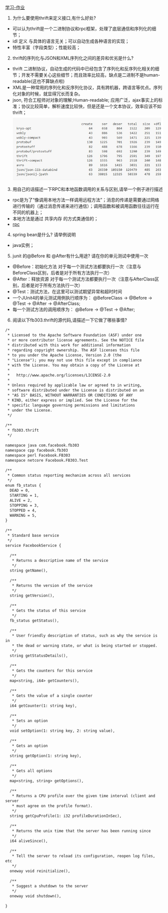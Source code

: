 [学习-作业](https://github.com/tracholar/ml-homework-cz)

1. 为什么要使用thrift来定义接口,有什么好处?
- 可以认为thrift是一个二进制协议和rpc框架，处理了底层通信和序列化的细节；
- idl 定义 与具体的语言无关；可以自动生成各种语言的实现；
- 特性丰富（字段类型）；性能较高；

2. thrift的序列化与JSON和XML序列化之间的差异和优劣是什么?
- thrift 二进制协议，自动生成的代码中已经包含了序列化和反序列化相关的细节；开发不需要关心这些细节；而且效率比较高，缺点是二进制不是human-readable(这也不算缺点啦)
- XML是一种常用的序列化和反序列化协议，具有跨机器，跨语言等优点。序列化对象的时候，就显得冗长而复杂。
- json, 符合工程师对对象的理解;Human-readable; 应用广泛，ajax事实上的标准；协议比较简单，解析速度比较快，但是还是一个文本协议，效率应该不如thrift；
![pp](server-demo/docs/serdser.jpg)

3. 用自己的话描述一下RPC和本地函数调用的关系与区别,请举一个例子进行描述
- rpc是为了“像调用本地方法一样调用远程方法”；消息的传递是需要通过网络进行传输的（通过消息传递来进行通信）；调用函数和被调用函数往往运行在不同的机器上；
- 本地方法是通过 共享内存 的方式类通信的；
- [rpc](https://www.zhihu.com/question/41609070)

4. spring bean是什么? 请举例说明
- java实例；

5. junit 的@Before 和 @After有什么用途? 请在你的单元测试中使用一次
- @Before：初始化方法   对于每一个测试方法都要执行一次（注意与BeforeClass区别，后者是对于所有方法执行一次）
- @After：释放资源  对于每一个测试方法都要执行一次（注意与AfterClass区别，后者是对于所有方法执行一次）
- @Test：测试方法，在这里可以测试期望异常和超时时间 
- 一个JUnit4的单元测试用例执行顺序为： @BeforeClass -> @Before -> @Test -> @After -> @AfterClass; 
- 每一个测试方法的调用顺序为：  @Before -> @Test -> @After; 

6. 阅读以下fb303.thrift的源代码,请描述一下它做了哪些事情?

```thrift
/*
 * Licensed to the Apache Software Foundation (ASF) under one
 * or more contributor license agreements. See the NOTICE file
 * distributed with this work for additional information
 * regarding copyright ownership. The ASF licenses this file
 * to you under the Apache License, Version 2.0 (the
 * "License"); you may not use this file except in compliance
 * with the License. You may obtain a copy of the License at
 *
 *   http://www.apache.org/licenses/LICENSE-2.0
 *
 * Unless required by applicable law or agreed to in writing,
 * software distributed under the License is distributed on an
 * "AS IS" BASIS, WITHOUT WARRANTIES OR CONDITIONS OF ANY
 * KIND, either express or implied. See the License for the
 * specific language governing permissions and limitations
 * under the License.
 */

/**
 * fb303.thrift
 */

namespace java com.facebook.fb303
namespace cpp facebook.fb303
namespace perl Facebook.FB303
namespace netcore Facebook.FB303.Test

/**
 * Common status reporting mechanism across all services
 */
enum fb_status {
  DEAD = 0,
  STARTING = 1,
  ALIVE = 2,
  STOPPING = 3,
  STOPPED = 4,
  WARNING = 5,
}

/**
 * Standard base service
 */
service FacebookService {

  /**
   * Returns a descriptive name of the service
   */
  string getName(),

  /**
   * Returns the version of the service
   */
  string getVersion(),

  /**
   * Gets the status of this service
   */
  fb_status getStatus(),

  /**
   * User friendly description of status, such as why the service is in
   * the dead or warning state, or what is being started or stopped.
   */
  string getStatusDetails(),

  /**
   * Gets the counters for this service
   */
  map<string, i64> getCounters(),

  /**
   * Gets the value of a single counter
   */
  i64 getCounter(1: string key),

  /**
   * Sets an option
   */
  void setOption(1: string key, 2: string value),

  /**
   * Gets an option
   */
  string getOption(1: string key),

  /**
   * Gets all options
   */
  map<string, string> getOptions(),

  /**
   * Returns a CPU profile over the given time interval (client and server
   * must agree on the profile format).
   */
  string getCpuProfile(1: i32 profileDurationInSec),

  /**
   * Returns the unix time that the server has been running since
   */
  i64 aliveSince(),

  /**
   * Tell the server to reload its configuration, reopen log files, etc
   */
  oneway void reinitialize(),

  /**
   * Suggest a shutdown to the server
   */
  oneway void shutdown(),

}

```